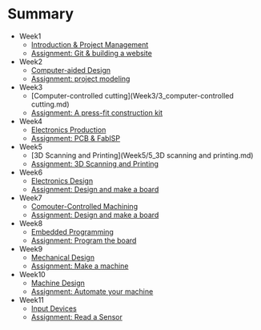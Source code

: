 # Summary


* Week1
	* [Introduction & Project Management](Week1/1_Introduction.md)
	* [Assignment: Git & building a website](Week1/1_Assignment.md)
* Week2
	* [Computer-aided Design](Week2/2_CAD.md)
	* [Assignment: project modeling](Week2/2_Assignment.md)
* Week3
	* [Computer-controlled cutting](Week3/3_computer-controlled cutting.md)
	* [Assignment: A press-fit construction kit](Week3/3_Assignment.md)
* Week4
	* [Electronics Production](Week4/4_electronics-production.md)
	* [Assignment: PCB & FabISP](Week4/4_Assignment.md)
* Week5
	* [3D Scanning and Printing](Week5/5_3D scanning and printing.md)
	* [Assignment: 3D Scanning and Printing](Week5/5_Assignment.md)
* Week6
	* [Electronics Design](Week6/6_ElectronicsDesign.md)
	* [Assignment: Design and make a board](Week6/6_Assignment.md)
* Week7
	* [Comouter-Controlled Machining](Week7/7_Computer-ControlledMachining.md)
	* [Assignment: Design and make a board](Week7/7_Assignment.md)
* Week8
	* [Embedded Programming](Week8/8_EmbeddedProgramming.md)
	* [Assignment: Program the board](Week8/8_Assignment.md)
* Week9
	* [Mechanical Design](Week9/9_MechanicalDesign.md)
	* [Assignment: Make a machine](Week9/9_Assignment.md)
* Week10
	* [Machine Design](Week10/10_MachineDesign.md)
	* [Assignment: Automate your machine](Week10/10_Assignment.md)
* Week11
	* [Input Devices](Week11/11_InputDevices.md)
	* [Assignment: Read a Sensor](Week11/11_Assignment.md)

	


	
	